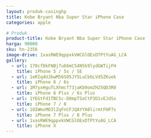 ```yaml
---
layout: produk-casinghp
title: Kobe Bryant Nba Super Star iPhone Case
categories: apple

# Produk
product-title: Kobe Bryant Nba Super Star iPhone Case
harga: 90000
sku: hn-2356
image-drive: 1xasRWE9qppxkVWCGlOExDTPtYuAG_LCA
gallery:
  - url: 170cfDkFNBj7u66mC54N5k9lydGWTijFH
    title: iPhone 5 / 5s / SE
  - url: 1eRIq4UJbwM56SO5JY5LuCbbLVd5ZKuek
    title: iPhone 6 / 6s
  - url: 1M7yxHguTLXhmcf73jaKb9omZH25QD3R0
    title: iPhone 6 Plus / 6s Plus
  - url: 1YEGtFd1TBCSc-D0mpTSoCtP3D1vEJdSx
    title: iPhone 7 / 8
  - url: 1OIWmxMO3lZqFnCFJQAYYA0lirmtFHP7s
    title: iPhone 7 Plus / 8 Plus
  - url: 1xasRWE9qppxkVWCGlOExDTPtYuAG_LCA
    title: iPhone X
---
```

